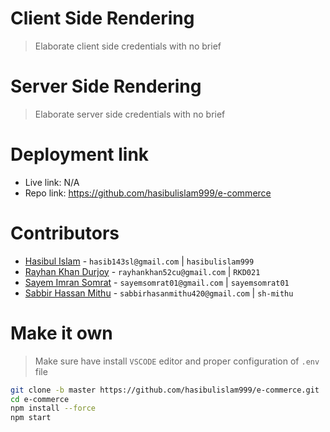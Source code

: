 # Client Side Rendering

> Elaborate client side credentials with no brief

# Server Side Rendering

> Elaborate server side credentials with no brief

# Deployment link

- Live link: N/A
- Repo link: https://github.com/hasibulislam999/e-commerce

# Contributors

- [Hasibul Islam](https://github.com/hasibulislam999) - `hasib143sl@gmail.com` | `hasibulislam999`
- [Rayhan Khan Durjoy](https://github.com/RKD021) - `rayhankhan52cu@gmail.com` | `RKD021`
- [Sayem Imran Somrat](https://github.com/sayemsomrat01) - `sayemsomrat01@gmail.com` | `sayemsomrat01`
- [Sabbir Hassan Mithu](https://github.com/sh-mithu) - `sabbirhasanmithu420@gmail.com` | `sh-mithu`

# Make it own

> Make sure have install `VSCODE` editor and proper configuration of `.env` file

```bash
git clone -b master https://github.com/hasibulislam999/e-commerce.git
cd e-commerce
npm install --force
npm start
```
